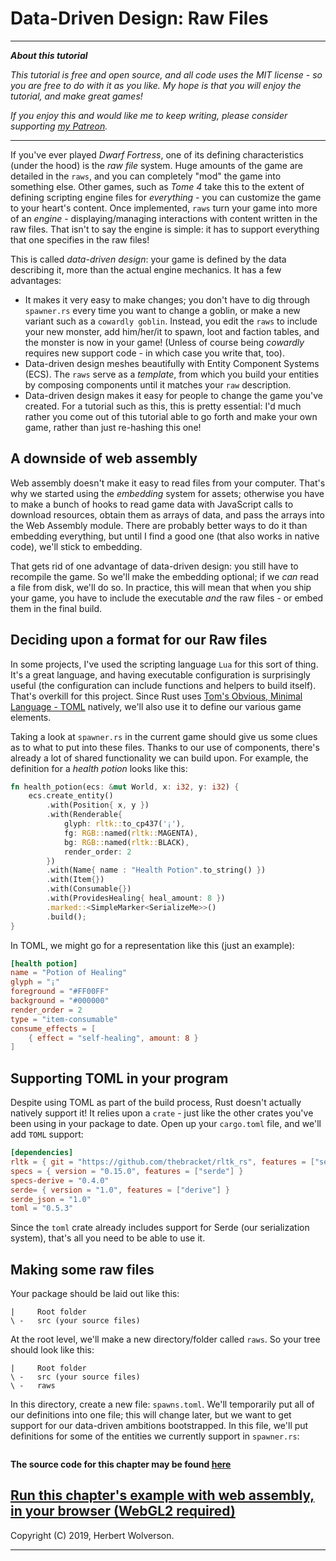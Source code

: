 # Data-Driven Design: Raw Files

---

***About this tutorial***

*This tutorial is free and open source, and all code uses the MIT license - so you are free to do with it as you like. My hope is that you will enjoy the tutorial, and make great games!*

*If you enjoy this and would like me to keep writing, please consider supporting [my Patreon](https://www.patreon.com/blackfuture).*

---

If you've ever played *Dwarf Fortress*, one of its defining characteristics (under the hood) is the *raw file* system. Huge amounts of the game are detailed in the `raws`, and you can completely "mod" the game into something else. Other games, such as *Tome 4* take this to the extent of defining scripting engine files for *everything* - you can customize the game to your heart's content. Once implemented, `raws` turn your game into more of an *engine* - displaying/managing interactions with content written in the raw files. That isn't to say the engine is simple: it has to support everything that one specifies in the raw files!

This is called *data-driven design*: your game is defined by the data describing it, more than the actual engine mechanics. It has a few advantages:

* It makes it very easy to make changes; you don't have to dig through `spawner.rs` every time you want to change a goblin, or make a new variant such as a `cowardly goblin`. Instead, you edit the `raws` to include your new monster, add him/her/it to spawn, loot and faction tables, and the monster is now in your game! (Unless of course being *cowardly* requires new support code - in which case you write that, too).
* Data-driven design meshes beautifully with Entity Component Systems (ECS). The `raws` serve as a *template*, from which you build your entities by composing components until it matches your `raw` description.
* Data-driven design makes it easy for people to change the game you've created. For a tutorial such as this, this is pretty essential: I'd much rather you come out of this tutorial able to go forth and make your own game, rather than just re-hashing this one!

## A downside of web assembly

Web assembly doesn't make it easy to read files from your computer. That's why we started using the *embedding* system for assets; otherwise you have to make a bunch of hooks to read game data with JavaScript calls to download resources, obtain them as arrays of data, and pass the arrays into the Web Assembly module. There are probably better ways to do it than embedding everything, but until I find a good one (that also works in native code), we'll stick to embedding.

That gets rid of one advantage of data-driven design: you still have to recompile the game. So we'll make the embedding optional; if we *can* read a file from disk, we'll do so. In practice, this will mean that when you ship your game, you have to include the executable *and* the raw files - or embed them in the final build.

## Deciding upon a format for our Raw files

In some projects, I've used the scripting language `Lua` for this sort of thing. It's a great language, and having executable configuration is surprisingly useful (the configuration can include functions and helpers to build itself). That's overkill for this project. Since Rust uses [Tom's Obvious, Minimal Language - TOML](https://github.com/toml-lang/toml) natively, we'll also use it to define our various game elements.

Taking a look at `spawner.rs` in the current game should give us some clues as to what to put into these files. Thanks to our use of components, there's already a lot of shared functionality we can build upon. For example, the definition for a *health potion* looks like this:

```rust
fn health_potion(ecs: &mut World, x: i32, y: i32) {
    ecs.create_entity()
        .with(Position{ x, y })
        .with(Renderable{
            glyph: rltk::to_cp437('¡'),
            fg: RGB::named(rltk::MAGENTA),
            bg: RGB::named(rltk::BLACK),
            render_order: 2
        })
        .with(Name{ name : "Health Potion".to_string() })
        .with(Item{})
        .with(Consumable{})
        .with(ProvidesHealing{ heal_amount: 8 })
        .marked::<SimpleMarker<SerializeMe>>()
        .build();
}
```

In TOML, we might go for a representation like this (just an example):

```toml
[health potion]
name = "Potion of Healing"
glyph = "¡"
foreground = "#FF00FF"
background = "#000000"
render_order = 2
type = "item-consumable"
consume_effects = [  
    { effect = "self-healing", amount: 8 }
]
```

## Supporting TOML in your program

Despite using TOML as part of the build process, Rust doesn't actually natively support it! It relies upon a `crate` - just like the other crates you've been using in your package to date. Open up your `cargo.toml` file, and we'll add `TOML` support:

```toml
[dependencies]
rltk = { git = "https://github.com/thebracket/rltk_rs", features = ["serialization"] }
specs = { version = "0.15.0", features = ["serde"] }
specs-derive = "0.4.0"
serde= { version = "1.0", features = ["derive"] }
serde_json = "1.0"
toml = "0.5.3"
```

Since the `toml` crate already includes support for Serde (our serialization system), that's all you need to be able to use it.

## Making some raw files

Your package should be laid out like this:

```
|     Root folder
\ -   src (your source files)
```

At the root level, we'll make a new directory/folder called `raws`. So your tree should look like this:

```
|     Root folder
\ -   src (your source files)
\ -   raws
```

In this directory, create a new file: `spawns.toml`. We'll temporarily put all of our definitions into one file; this will change later, but we want to get support for our data-driven ambitions bootstrapped. In this file, we'll put definitions for some of the entities we currently support in `spawner.rs`:

```toml

```

**The source code for this chapter may be found [here](https://github.com/thebracket/rustrogueliketutorial/tree/master/chapter-45-raws1)**


[Run this chapter's example with web assembly, in your browser (WebGL2 required)](http://bfnightly.bracketproductions.com/rustbook/wasm/chapter-45-raws1)
---

Copyright (C) 2019, Herbert Wolverson.

---